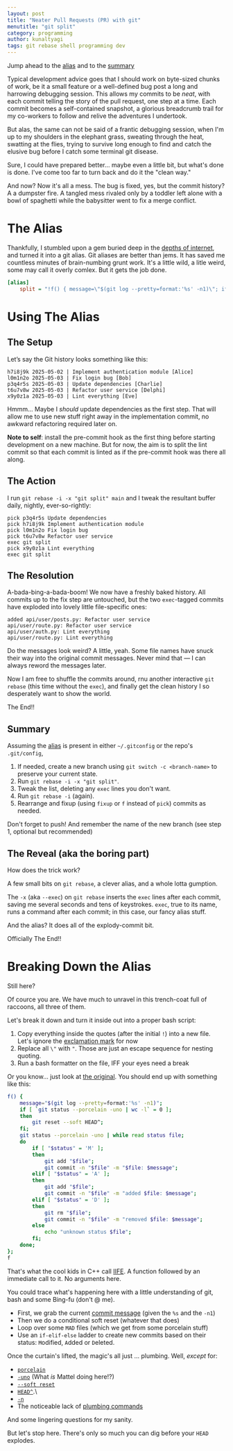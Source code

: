 ```yaml
---
layout: post
title: "Neater Pull Requests (PR) with git"
menutitle: "git split"
category: programming
author: kunaltyagi
tags: git rebase shell programming dev
---
```


Jump ahead to the [alias](#the-alias) and to the [summary](#summary)

Typical development advice goes that I should work on byte-sized chunks of work, be it a small feature or a well-defined bug post a long and harrowing debugging session.
This allows my commits to be *neat*, with each commit telling the story of the pull request, one step at a time.
Each commit becomes a self-contained snapshot, a glorious breadcrumb trail for my co-workers to follow and relive the adventures I undertook.

But alas, the same can not be said of a frantic debugging session, when I'm up to my shoulders in the elephant grass, sweating through the heat, swatting at the flies, trying to survive long enough to find and catch the elusive bug before I catch some terminal git disease.

Sure, I could have prepared better... maybe even a little bit, but what's done is done.
I've come too far to turn back and do it the "clean way."

And now?
Now it's all a mess.
The bug is fixed, yes, but the commit history? A a dumpster fire.
A tangled mess rivaled only by a toddler left alone with a bowl of spaghetti while the babysitter went to fix a merge conflict.

# The Alias

Thankfully, I stumbled upon a gem buried deep in the [depths of internet](https://hisham.hm/2019/02/12/splitting-a-git-commit-into-one-commit-per-file/), and turned it into a git alias.
Git aliases are better than jems.
It has saved me countless minutes of brain-numbing grunt work.
It's a little wild, a litle weird, some may call it overly comlex. But it gets the job done.

```ini
[alias]
    split = "!f() { message=\"$(git log --pretty=format:'%s' -n1)\"; if [ `git status --porcelain -uno | wc -l` = 0 ]; then git reset --soft HEAD^; fi; git status --porcelain -uno | while read status file; do if [ \"$status\" = 'M' ]; then git add \"$file\"; git commit -n \"$file\" -m \"$file: $message\"; elif [ \"$status\" = 'A' ]; then git add \"$file\"; git commit -n \"$file\" -m \"added $file: $message\"; elif [ \"$status\" = 'D' ]; then git rm \"$file\"; git commit -n \"$file\" -m \"removed $file: $message\"; else echo \"unknown status $file\"; fi; done; }; f"
```

# Using The Alias

## The Setup

Let’s say the Git history looks something like this:

```text
h7i8j9k 2025-05-02 | Implement authentication module [Alice]
l0m1n2o 2025-05-03 | Fix login bug [Bob]
p3q4r5s 2025-05-03 | Update dependencies [Charlie]
t6u7v8w 2025-05-03 | Refactor user service [Delphi]
x9y0z1a 2025-05-03 | Lint everything [Eve]
```

Hmmm... Maybe I *should* update dependencies as the first step.
That will allow me to use new stuff right away in the implementation commit, no awkward refactoring required later on.

**Note to self**: install the pre-commit hook as the first thing before starting development on a new machine.
But for now, the aim is to split the lint commit so that each commit is linted as if the pre-commit hook was there all along.

## The Action

I run `git rebase -i -x "git split" main` and I tweak the resultant buffer daily, nightly, ever-so-rightly:

```text
pick p3q4r5s Update dependencies
pick h7i8j9k Implement authentication module
pick l0m1n2o Fix login bug
pick t6u7v8w Refactor user service
exec git split
pick x9y0z1a Lint everything
exec git split
```

## The Resolution

A-bada-bing-a-bada-boom!
We now have a freshly baked history.
All commits up to the fix step are untouched, but the two `exec`-tagged commits have exploded into lovely little file-specific ones:

```text
added api/user/posts.py: Refactor user service
api/user/route.py: Refactor user service
api/user/auth.py: Lint everything
api/user/route.py: Lint everything
```

Do the messages look weird? A little, yeah.
Some file names have snuck their way into the original commit messages.
Never mind that — I can always reword the messages later.

Now I am free to shuffle the commits around, rnu another interactive `git rebase` (this time without the `exec`), and finally get the clean history I so desperately want to show the world.

The End!!

## Summary

Assuming the [alias](#the-alias) is present in either `~/.gitconfig` or the repo's `.git/config`,

1. If needed, create a new branch using `git switch -c <branch-name>` to preserve your current state.
2. Run `git rebase -i -x "git split"`.
3. Tweak the list, deleting any `exec` lines you don't want.
4. Run `git rebase -i` (again).
5. Rearrange and fixup (using `fixup` or `f` instead of `pick`) commits as needed.

Don't forget to push! And remember the name of the new branch (see step 1, optional but recommended)

## The Reveal (aka the boring part)

How does the trick work?

A few small bits on `git rebase`, a clever alias, and a whole lotta gumption.

The `-x` (aka `--exec`) on `git rebase` inserts the `exec` lines after each commit, saving me several seconds and tens of keystrokes.
`exec`, true to its name, runs a command after each commit; in this case, our fancy alias stuff.

And the alias? It does all of the explody-commit bit.

Officially The End!!

# Breaking Down the Alias

Still here?

Of cource you are. We have much to unravel in this trench-coat full of raccoons, all three of them.

Let's break it down and turn it inside out into a proper bash script:

1. Copy everything inside the quotes (after the initial `!`) into a new file. Let's ignore the [exclamation mark](https://git-scm.com/docs/git-config#Documentation/git-config.txt-alias) for now
2. Replace all `\"` with `"`. Those are just an escape sequence for nesting quoting.
3. Run a bash formatter on the file, IFF your eyes need a break

Or you know... just look at [the original](https://hisham.hm/2019/02/12/splitting-a-git-commit-into-one-commit-per-file/). You should end up with something like this:

```bash
f() {
    message="$(git log --pretty=format:'%s' -n1)";
    if [ `git status --porcelain -uno | wc -l` = 0 ];
    then
        git reset --soft HEAD^;
    fi;
    git status --porcelain -uno | while read status file;
    do
        if [ "$status" = 'M' ];
        then
            git add "$file";
            git commit -n "$file" -m "$file: $message";
        elif [ "$status" = 'A' ];
        then
            git add "$file";
            git commit -n "$file" -m "added $file: $message";
        elif [ "$status" = 'D' ];
        then
            git rm "$file";
            git commit -n "$file" -m "removed $file: $message";
        else
            echo "unknown status $file";
        fi;
    done;
};
f
```

That's what the cool kids in C++ call [IIFE](https://en.wikipedia.org/wiki/Immediately_invoked_function_expression). A function followed by an immediate call to it.
No arguments here.

You could trace what's happening here with a little understanding of git, bash and some Bing-fu (don't @ me).

* First, we grab the current [commit message](https://git-scm.com/docs/git-log#Documentation/git-log.txt---prettyltformatgt) (given the `%s` and the `-n1`)
* Then we do a conditional soft reset (whatever that does)
* Loop over some `MAD` files (which we get from some porcelain stuff)
* Use an `if-elif-else` ladder to create new commits based on their status: `M`odified, `A`dded or `D`eleted.

Once the curtain's lifted, the magic's all just ... plumbing. Well, *except* for:

* [`porcelain`](https://git-scm.com/docs/git-status#Documentation/git-status.txt---porcelain)
* [`-uno`](https://git-scm.com/docs/git-status#Documentation/git-status.txt--ultmodegt) (What *is* Mattel doing here!?)
* [`--soft reset`](https://git-scm.com/docs/git-reset#Documentation/git-reset.txt-Undoacommitandredo)
* [`HEAD^`](https://git-scm.com/book/en/v2/Git-Tools-Revision-Selection).\
* [`-n`](https://git-scm.com/docs/git-commit#Documentation/git-commit.txt-code-ncode)
* The noticeable lack of [plumbing commands](https://git-scm.com/book/en/v2/Appendix-C%3A-Git-Commands-Plumbing-Commands)

And some lingering questions for my sanity.

But let's stop here. There's only so much you can dig before your `HEAD` explodes.
